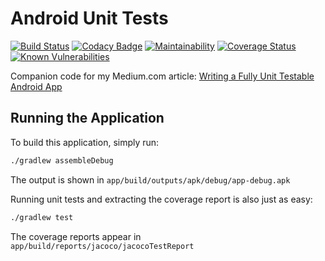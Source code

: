 # Android Unit Tests

[![Build Status](https://dev.azure.com/oliverspryn/android-unit-tests/_apis/build/status/oliverspryn.android-unit-tests?branchName=develop)](https://dev.azure.com/oliverspryn/android-unit-tests/_build/latest?definitionId=2&branchName=develop) [![Codacy Badge](https://api.codacy.com/project/badge/Grade/d44f4551041d4a2faa80d9528f66ec40)](https://www.codacy.com/manual/oliverspryn/android-unit-tests?utm_source=github.com&amp;utm_medium=referral&amp;utm_content=oliverspryn/android-unit-tests&amp;utm_campaign=Badge_Grade) [![Maintainability](https://api.codeclimate.com/v1/badges/2240183e96e15084333d/maintainability)](https://codeclimate.com/github/oliverspryn/android-unit-tests/maintainability) [![Coverage Status](https://coveralls.io/repos/github/oliverspryn/android-unit-tests/badge.svg)](https://coveralls.io/github/oliverspryn/android-unit-tests) [![Known Vulnerabilities](https://snyk.io/test/github/oliverspryn/android-unit-tests/badge.svg)](https://snyk.io/test/github/oliverspryn/android-unit-tests)

Companion code for my Medium.com article: [Writing a Fully Unit Testable Android App](https://medium.com/@oliverspryn/writing-a-fully-unit-testable-android-app-90cd0310f18f)

## Running the Application

To build this application, simply run:

```bash
./gradlew assembleDebug
```

The output is shown in `app/build/outputs/apk/debug/app-debug.apk`

Running unit tests and extracting the coverage report is also just as easy:

```bash
./gradlew test
```

The coverage reports appear in `app/build/reports/jacoco/jacocoTestReport`
